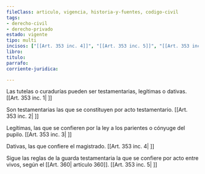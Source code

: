 ```yaml
---
fileClass: articulo, vigencia, historia-y-fuentes, codigo-civil
tags:
- derecho-civil
- derecho-privado
estado: vigente
tipo: multi
incisos: ["[[Art. 353 inc. 4]]", "[[Art. 353 inc. 5]]", "[[Art. 353 inc. 1]]", "[[Art. 353 inc. 2]]", "[[Art. 353 inc. 3]]"]
libro:
titulo:
parrafo:
corriente-juridica:

---
```

Las tutelas o curadurías pueden ser testamentarias, legítimas o dativas. [[Art. 353 inc. 1| ]]

Son testamentarias las que se constituyen por acto testamentario. [[Art. 353 inc. 2| ]]

Legítimas, las que se confieren por la ley a los parientes o cónyuge del pupilo. [[Art. 353 inc. 3| ]]

Dativas, las que confiere el magistrado. [[Art. 353 inc. 4| ]]

Sigue las reglas de la guarda testamentaria la que se confiere por acto entre vivos, según el [[Art. 360| artículo 360]]. [[Art. 353 inc. 5| ]]